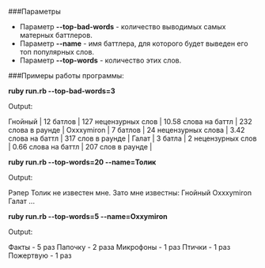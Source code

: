 ###Параметры

- Параметр **--top-bad-words** - количество выводимых самых матерных баттлеров.
- Параметр **--name** - имя баттлера, для которого будет выведен его топ популярных слов.
- Параметр **--top-words** - количество этих слов.

###Примеры работы программы:

**ruby run.rb --top-bad-words=3**

Output:

Гнойный    | 12 батлов | 127 нецензурных слов | 10.58 слова на баттл | 232 слова в раунде |
Oxxxymiron | 7 батлов  | 24 нецензурных слова | 3.42 слова на баттл  | 317 слов в раунде  |
Галат      | 3 батла   | 2 нецензурных слов   | 0.66 слова на баттл  | 207 слов в раунде  |

**ruby run.rb --top-words=20 --name=Толик**

Output:

Рэпер Толик не известен мне. Зато мне известны:
Гнойный
Oxxxymiron
Галат
...

**ruby run.rb --top-words=5 --name=Oxxymiron**

Output:

Факты - 5 раз
Папочку - 2 раза
Микрофоны - 1 раз
Птички - 1 раз
Пожертвую - 1 раз
